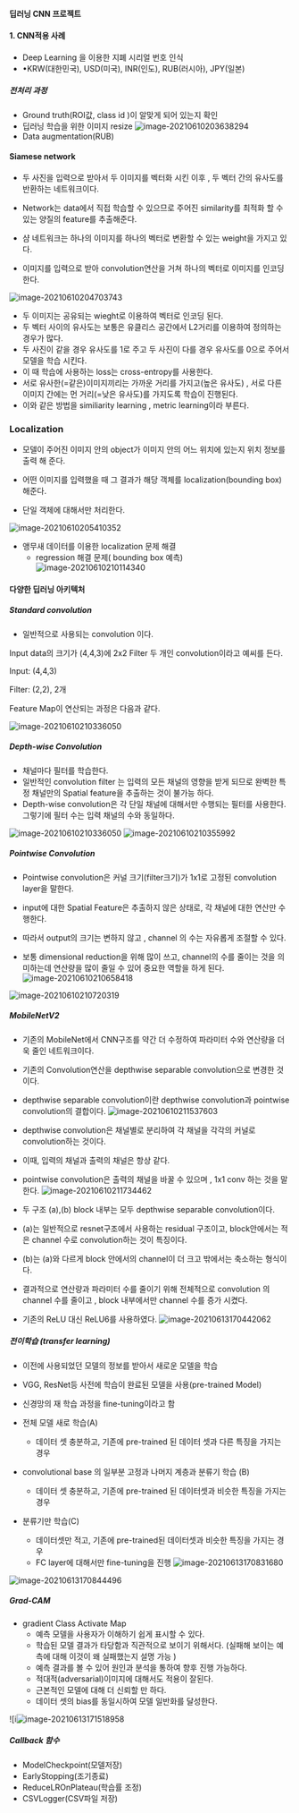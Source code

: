 #### 딥러닝 CNN 프로젝트

#### 1. CNN적용 사례

* Deep Learning 을 이용한 지폐 시리얼 번호 인식 
* •KRW(대한민국), USD(미국), INR(인도), RUB(러시아), JPY(일본)

##### 전처리 과정 

* Ground truth(ROI값, class id )이 알맞게 되어 있는지 확인
* 딥러닝 학습을 위한 이미지 resize
![image-20210610203638294](https://user-images.githubusercontent.com/82528589/121800754-a2849980-cc6e-11eb-9f97-393531da40df.png)
* Data augmentation(RUB) 



#### Siamese network

* 두 사진을 입력으로 받아서 두 이미지를 벡터화 시킨 이후 , 두 벡터 간의 유사도를 반환하는 네트워크이다.

* Network는 data에서 직접 학습할 수 있으므로 주어진 similarity를 최적화 할 수 있는 양질의 feature를 추출해준다. 

* 샴 네트워크는 하나의 이미지를 하나의 벡터로 변환할 수 있는 weight을 가지고 있다.

* 이미지를 입력으로 받아 convolution연산을 거쳐 하나의 벡터로 이미지를 인코딩한다.

 ![image-20210610204703743](https://user-images.githubusercontent.com/82528589/121800780-b6300000-cc6e-11eb-855b-992a3228f290.png)

* 두 이미지는 공유되는 wieght로 이용하여 벡터로 인코딩 된다. 
* 두 벡터 사이의 유사도는 보통은 유클리스 공간에서 L2거리를 이용하여 정의하는 경우가 많다.
* 두 사진이 같을 경우 유사도를 1로 주고 두 사진이 다를 경우 유사도를 0으로 주어서 모델을 학습 시킨다.
* 이 때 학습에 사용하는 loss는 cross-entropy를 사용한다.
* 서로 유사한(=같은)이미지끼리는 가까운 거리를 가지고(높은 유사도) , 서로 다른 이미지 간에는 먼 거리(=낮은 유사도)를 가지도록 학습이 진행된다.
* 이와 같은 방법을 similiarity learning , metric learning이라 부른다.



### Localization

* 모델이 주어진 이미지 안의 object가 이미지 안의 어느 위치에 있는지 위치 정보를 출력 해 준다.

* 어떤 이미지를 입력했을 때 그 결과가 해당 객체를 localization(bounding box) 해준다.

* 단일 객체에 대해서만 처리한다.

  
![image-20210610205410352](https://user-images.githubusercontent.com/82528589/121800785-be883b00-cc6e-11eb-9d89-7e9264fdc2b8.png)

* 앵무새 데이터를 이용한 localization 문제 해결
  * regression 해결 문제( bounding box 예측)
![image-20210610210114340](https://user-images.githubusercontent.com/82528589/121800795-c942d000-cc6e-11eb-813e-9ebc465d9d50.png)


#### 다양한 딥러닝 아키텍처

##### Standard convolution

* 일반적으로 사용되는 convolution 이다.

Input data의 크기가 (4,4,3)에 2x2 Filter 두 개인 convolution이라고 예씨를 든다. 

Input: (4,4,3)

Filter: (2,2), 2개

Feature Map이 연산되는 과정은 다음과 같다.

![image-20210610210336050](https://user-images.githubusercontent.com/82528589/121800799-d19b0b00-cc6e-11eb-9c46-5256c4885967.png)

##### Depth-wise Convolution

* 채널마다 필터를 학습한다.
* 일반적인 convolution filter 는 입력의 모든 채널의 영향을 받게 되므로 완벽한 특정 채널만의 Spatial feature을 추출하는 것이 불가능 하다. 
* Depth-wise convolution은 각 단일 채널에 대해서만 수행되는 필터를 사용한다. 그렇기에 필터 수는 입력 채널의 수와 동일하다.

![image-20210610210336050](https://user-images.githubusercontent.com/82528589/121800820-f55e5100-cc6e-11eb-96e7-7b6f05a979a4.png)
![image-20210610210355992](https://user-images.githubusercontent.com/82528589/121800806-dc55a000-cc6e-11eb-8e08-db75cb7ff8d2.png)



##### Pointwise Convolution

* Pointwise convolution은 커널 크기(filter크기)가 1x1로 고정된 convolution layer을 말한다.
* input에 대한 Spatial Feature은 추출하지 않은 상태로, 각 채널에 대한 연산만 수행한다. 
* 따라서 output의 크기는 변하지 않고 , channel 의 수는 자유롭게 조절할 수 있다. 

* 보통 dimensional reduction을 위해 많이 쓰고, channel의 수를 줄이는 것을 의미하는데  연산량을 많이 줄일 수 있어 중요한 역할을 하게 된다. 
![image-20210610210658418](https://user-images.githubusercontent.com/82528589/121800823-fee7b900-cc6e-11eb-8bb7-d48b5d2dd7f5.png)

![image-20210610210720319](https://user-images.githubusercontent.com/82528589/121800829-03ac6d00-cc6f-11eb-94e4-030430a3a372.png)


##### MobileNetV2

* 기존의 MobileNet에서 CNN구조를 약간 더 수정하여 파라미터 수와 연산량을 더욱 줄인 네트워크이다.
* 기존의 Convolution연산을 depthwise separable convolution으로 변경한 것이다.
* depthwise separable convolution이란 depthwise convolution과 pointwise convolution의 결합이다.
![image-20210610211537603](https://user-images.githubusercontent.com/82528589/121800837-0ad37b00-cc6f-11eb-97f1-f166dab5a21b.png)

* depthwise convolution은 채널별로 분리하여 각 채널을 각각의 커널로 convolution하는 것이다.
* 이때, 입력의 채널과 출력의 채널은 항상 같다.
* pointwise convolution은 출력의 채널을 바꿀 수 있으며 , 1x1 conv 하는 것을 말한다.
![image-20210610211734462](https://user-images.githubusercontent.com/82528589/121800843-11fa8900-cc6f-11eb-9786-2df69fe648f0.png)
* 두 구조 (a),(b) block 내부는 모두 depthwise separable convolution이다. 
* (a)는 일반적으로 resnet구조에서 사용하는 residual 구조이고, block안에서는 적은 channel 수로 convolution하는 것이 특징이다. 
* (b)는 (a)와 다르게 block 안에서의 channel이 더 크고 밖에서는 축소하는 형식이다. 

* 결과적으로 연산량과 파라미터 수를 줄이기 위해 전체적으로 convolution 의 channel 수를 줄이고 , block 내부에서만 channel 수를 증가 시켰다. 
* 기존의 ReLU 대신 ReLU6를 사용하였다.
![image-20210613170442062](https://user-images.githubusercontent.com/82528589/121800850-19219700-cc6f-11eb-8e2e-e5fcd33ea576.png)

##### 전이학습 (transfer learning)

* 이전에 사용되었던 모델의 정보를 받아서 새로운 모델을 학습
* VGG, ResNet등 사전에 학습이 완료된 모델을 사용(pre-trained Model)
* 신경망의 재 학습 과정을 fine-tuning이라고 함 



* 전체 모델 새로 학습(A)
  * 데이터 셋 충분하고, 기존에 pre-trained 된 데이터 셋과 다른 특징을 가지는 경우
* convolutional base 의 일부분 고정과 나머지 계층과 분류기 학습 (B)
  * 데이터 셋 충분하고, 기존에 pre-trained 된 데이터셋과 비슷한 특징을 가지는 경우 
* 분류기만 학습(C)
  * 데이터셋만 적고, 기존에 pre-trained된 데이터셋과 비슷한 특징을 가지는 경우 
  * FC layer에 대해서만 fine-tuning을 진행 
![image-20210613170831680](https://user-images.githubusercontent.com/82528589/121800862-22126880-cc6f-11eb-8cfc-be2e2e31386f.png)

![image-20210613170844496](https://user-images.githubusercontent.com/82528589/121800866-276fb300-cc6f-11eb-8233-cb937d5dc9a2.png)



##### Grad-CAM

* gradient Class Activate Map
  * 예측 모델을 사용자가 이해하기 쉽게 표시할 수 있다.
  * 학습된 모델 결과가 타당함과 직관적으로 보이기 위해서다. (실패해 보이는 예측에 대해 이것이 왜 실패했는지 설명 가능 )
  * 예측 결과를 볼 수 있어 원인과 분석을 통하여 향후 진행 가능하다.
  * 적대적(adversarial)이미지에 대해서도 적용이 잘된다.
  * 근본적인 모델에 대해 더 신뢰할 만 하다.  
  * 데이터 셋의 bias를 동일시하여 모델 일반화를 달성한다. 

![i![image-20210613171518958](https://user-images.githubusercontent.com/82528589/121800871-2e96c100-cc6f-11eb-92a4-428cd11c9b2c.png)



##### Callback 함수

* ModelCheckpoint(모델저장)
* EarlyStopping(조기종료)
* ReduceLROnPlateau(학습률 조정)
* CSVLogger(CSV파일 저장)
